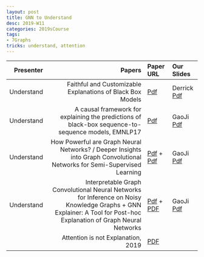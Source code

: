 ```yaml
---
layout: post
title: GNN to Understand  
desc: 2019-W11
categories: 2019sCourse
tags:
- 7Graphs
tricks: understand, attention  
---
```



| Presenter | Papers | Paper URL| Our Slides |
| -----: | -------------------------------------: | :----- | :----- |
| Understand |   Faithful and Customizable Explanations of Black Box Models    | [Pdf](http://www.aies-conference.com/wp-content/papers/main/AIES-19_paper_143.pdf) | Derrick [Pdf]() |  | 
| Understand |  A causal framework for explaining the predictions of black-box sequence-to-sequence models, EMNLP17     | [Pdf](https://arxiv.org/abs/1707.01943) | GaoJi [Pdf]() | Bill [Pdf]() | 
| Understand |  How Powerful are Graph Neural Networks? / Deeper Insights into Graph Convolutional Networks for Semi-Supervised Learning | [Pdf](https://arxiv.org/abs/1810.00826) + [Pdf](https://arxiv.org/abs/1801.07606) | GaoJi [Pdf]() | Jack [Pdf]() | 
|  Understand |  Interpretable Graph Convolutional Neural Networks for Inference on Noisy Knowledge Graphs +  GNN Explainer: A Tool for Post-hoc Explanation of Graph Neural Networks | [Pdf](https://arxiv.org/abs/1812.00279) + [PDF](https://arxiv.org/abs/1903.03894) | GaoJi [Pdf]() |  | 
|  | Attention is not Explanation, 2019   | [PDF](https://arxiv.org/abs/1902.10186)   |  | 
